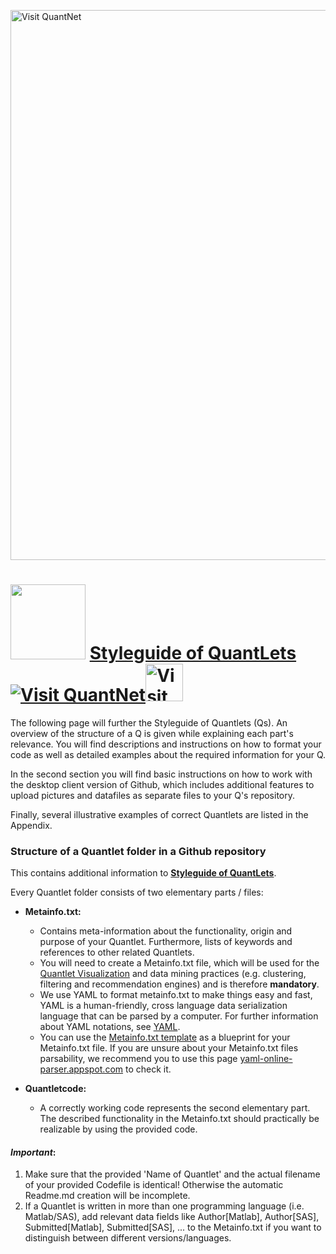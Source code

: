 
[<img src="https://github.com/QuantLet/Styleguide-and-FAQ/blob/master/pictures/banner.png" width="880" alt="Visit QuantNet">](http://quantlet.de/index.php?p=info)

# <img src="pictures/githublogo.png" width="120" /> [**Styleguide of QuantLets**](guidelines/Styleguide_Guide_GitHub.pdf) [<img src="https://github.com/QuantLet/Styleguide-and-Validation-procedure/blob/master/pictures/qloqo.png" alt="Visit QuantNet">](http://quantlet.de/)[<img src="https://github.com/QuantLet/Styleguide-and-Validation-procedure/blob/master/pictures/QN2.png" width="60" alt="Visit QuantNet 2.0">](http://quantlet.de/d3/ia)


The following page will further the Styleguide of Quantlets (Qs). An overview of the structure of a Q is given while explaining each part's relevance.
You will find descriptions and instructions on how to format your code as well as detailed examples about the required information for your Q. 

In the second section you will find basic instructions on how to work with the desktop client version of Github, which includes additional features to upload pictures and datafiles as separate files to your Q's repository.

Finally, several illustrative examples of correct Quantlets are listed in the Appendix.

### Structure of a Quantlet folder in a Github repository
This contains additional information to [**Styleguide of QuantLets**](guidelines/Styleguide_Guide_GitHub.pdf).

Every Quantlet folder consists of two elementary parts / files:
* __Metainfo.txt:__   
  - Contains meta-information about the functionality, origin and purpose of your Quantlet. Furthermore, lists of keywords and references to other related Quantlets. 
  - You will need to create a Metainfo.txt file, which will be used for the [Quantlet Visualization](http://www.quantlet.de) and data mining practices (e.g. clustering, filtering and recommendation engines) and is therefore __mandatory__.
  - We use YAML to format metainfo.txt to make things easy and fast, YAML is a human-friendly, cross language data serialization language that can be parsed by a computer. For further information about YAML notations, see [YAML](YAML.md).
  - You can use the [Metainfo.txt template](TEMPLATE_Metainfo.txt) as a blueprint for your Metainfo.txt file. If you are unsure about your Metainfo.txt files parsability, we recommend you to use this page [yaml-online-parser.appspot.com](http://yaml-online-parser.appspot.com/) to check it.

* __Quantletcode:__   
  - A correctly working code represents the second elementary part. The described functionality in the Metainfo.txt should practically be realizable by using the provided code.

#### _Important_:  
1. Make sure that the provided 'Name of Quantlet' and the actual filename of your provided Codefile is identical! Otherwise the automatic Readme.md creation will be incomplete.
2. If a Quantlet is written in more than one programming language (i.e. Matlab/SAS), add relevant data fields like Author[Matlab], Author[SAS], Submitted[Matlab], Submitted[SAS], ... to the Metainfo.txt if you want to distinguish between different versions/languages.

